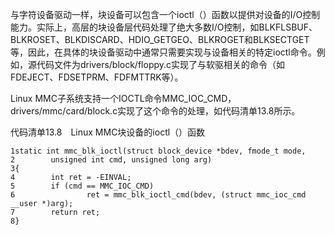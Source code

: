 与字符设备驱动一样，块设备可以包含一个ioctl（）函数以提供对设备的I/O控制能力。实际上，高层的块设备层代码处理了绝大多数I/O控制，如BLKFLSBUF、BLKROSET、BLKDISCARD、HDIO_GETGEO、BLKROGET和BLKSECTGET等，因此，在具体的块设备驱动中通常只需要实现与设备相关的特定ioctl命令。例如，源代码文件为drivers/block/floppy.c实现了与软驱相关的命令（如FDEJECT、FDSETPRM、FDFMTTRK等）。

Linux MMC子系统支持一个IOCTL命令MMC_IOC_CMD，drivers/mmc/card/block.c实现了这个命令的处理，如代码清单13.8所示。

代码清单13.8　Linux MMC块设备的ioctl（）函数

```
1static int mmc_blk_ioctl(struct block_device *bdev, fmode_t mode,
2        unsigned int cmd, unsigned long arg)
3{
4        int ret = -EINVAL;
5        if (cmd == MMC_IOC_CMD)
6                ret = mmc_blk_ioctl_cmd(bdev, (struct mmc_ioc_cmd __user *)arg);
7        return ret;
8}
```


